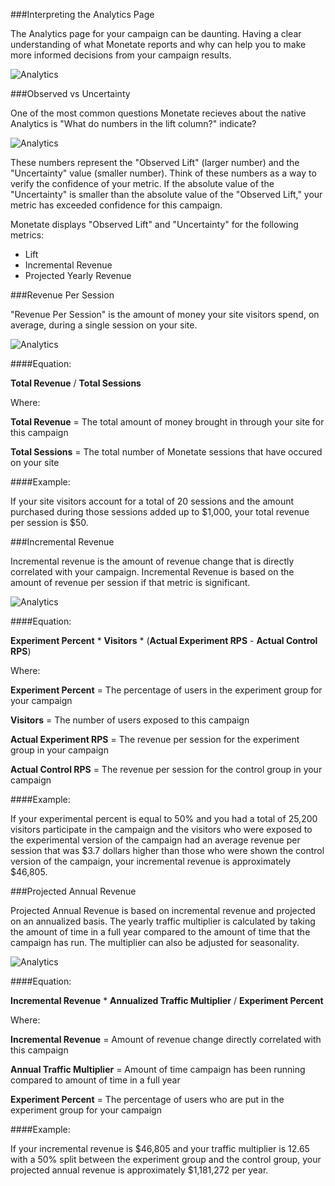 ###Interpreting the Analytics Page

The Analytics page for your campaign can be daunting. Having a clear understanding of what Monetate reports and why can help you to make more informed decisions from your campaign results.

![Analytics](https://s3.amazonaws.com/elearning.monetate.net/images/src/analytics_explained/i4.png)

###Observed vs Uncertainty 

One of the most common questions Monetate recieves about the native Analytics is "What do numbers in the lift column?" indicate?

![Analytics](https://s3.amazonaws.com/elearning.monetate.net/images/src/analytics_explained/i1.png)

These numbers represent the "Observed Lift" (larger number) and the "Uncertainty" value (smaller number). Think of these numbers as a way to verify the <a data-tooltip-large="">confidence</a> of your metric. If the absolute value of the "Uncertainty" is smaller than the absolute value of the "Observed Lift," your metric has exceeded confidence for this campaign. 

Monetate displays "Observed Lift" and "Uncertainty" for the following metrics:

* Lift
* Incremental Revenue
* Projected Yearly Revenue

###Revenue Per Session

"Revenue Per Session" is the amount of money your site visitors spend, on average, during a single session on your site. 

![Analytics](https://s3.amazonaws.com/elearning.monetate.net/images/src/analytics_explained/i5.png)

####Equation: 

**Total Revenue** / **Total Sessions**

Where:

**Total Revenue** = The total amount of money brought in through your site for this campaign

**Total Sessions** = The total number of Monetate sessions that have occured on your site

####Example:

If your site visitors account for a total of 20 sessions and the amount purchased during those sessions added up to $1,000, your total revenue per session is $50. 

###Incremental Revenue

Incremental revenue is the amount of revenue change that is directly correlated with your campaign. Incremental Revenue is based on the amount of revenue per session if that metric is significant. 

![Analytics](https://s3.amazonaws.com/elearning.monetate.net/images/src/analytics_explained/i2.png)

####Equation:

**Experiment Percent** * **Visitors** * (**Actual Experiment RPS** - **Actual Control RPS**)

Where:

**Experiment Percent** = The percentage of users in the experiment group for your campaign

**Visitors** = The number of users exposed to this campaign

**Actual Experiment RPS** = The revenue per session for the experiment group in your campaign

**Actual Control RPS** = The revenue per session for the control group in your campaign

####Example:

If your experimental percent is equal to 50% and you had a total of 25,200 visitors participate in the campaign and the visitors who were exposed to the experimental version of the campaign had an average revenue per session that was $3.7 dollars higher than those who were shown the control version of the campaign, your incremental revenue is approximately $46,805. 


###Projected Annual Revenue 

Projected Annual Revenue is based on incremental revenue and projected on an annualized basis. The yearly traffic multiplier is calculated by taking the amount of time in a full year compared to the amount of time that the campaign has run. The multiplier can also be adjusted for seasonality.

![Analytics](https://s3.amazonaws.com/elearning.monetate.net/images/src/analytics_explained/i3.png)
 
####Equation: 

**Incremental Revenue** * **Annualized Traffic Multiplier** / **Experiment Percent** 

Where:

**Incremental Revenue** = Amount of revenue change directly correlated with this campaign

**Annual Traffic Multiplier** = Amount of time campaign has been running compared to amount of time in a full year

**Experiment Percent** = The percentage of users who are put in the experiment group for your campaign

####Example:

If your incremental revenue is $46,805 and your traffic multiplier is 12.65 with a 50% split between the experiment group and the control group, your projected annual revenue is approximately $1,181,272 per year. 
